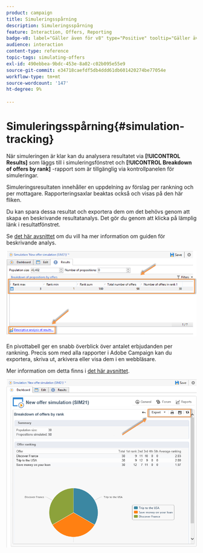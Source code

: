 ```yaml
---
product: campaign
title: Simuleringsspårning
description: Simuleringsspårning
feature: Interaction, Offers, Reporting
badge-v8: label="Gäller även för v8" type="Positive" tooltip="Gäller även Campaign v8"
audience: interaction
content-type: reference
topic-tags: simulating-offers
exl-id: 490ebbea-9bdc-453e-8a02-c02b095e55e9
source-git-commit: e34718caefdf5db4ddd61db601420274be77054e
workflow-type: tm+mt
source-wordcount: '147'
ht-degree: 9%

---
```


# Simuleringsspårning{#simulation-tracking}



När simuleringen är klar kan du analysera resultatet via **[!UICONTROL Results]** som läggs till i simuleringsfönstret och **[!UICONTROL Breakdown of offers by rank]** -rapport som är tillgänglig via kontrollpanelen för simuleringar.

Simuleringsresultaten innehåller en uppdelning av förslag per rankning och per mottagare. Rapporteringsaxlar beaktas också och visas på den här fliken.

Du kan spara dessa resultat och exportera dem om det behövs genom att skapa en beskrivande resultatanalys. Det gör du genom att klicka på lämplig länk i resultatfönstret.

Se [det här avsnittet](../../reporting/using/about-descriptive-analysis.md) om du vill ha mer information om guiden för beskrivande analys.

![](assets/offer_simulation_012.png)

En pivottabell ger en snabb överblick över antalet erbjudanden per rankning. Precis som med alla rapporter i Adobe Campaign kan du exportera, skriva ut, arkivera eller visa dem i en webbläsare.

Mer information om detta finns i [det här avsnittet](../../reporting/using/actions-on-reports.md).

![](assets/offer_simulation_013.png)
